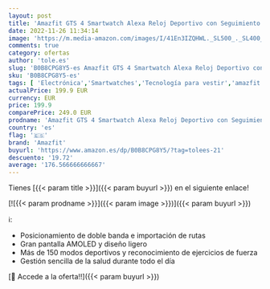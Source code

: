 ```yaml
---
layout: post
title: 'Amazfit GTS 4 Smartwatch Alexa Reloj Deportivo con Seguimiento GPS Preciso 150 Modos Deporte 1 75" AMOLED Pantalla Batería de 8 días de Duración Horarios de Sueño Personalizables para Android iPhone'
date: 2022-11-26 11:34:14
image: 'https://m.media-amazon.com/images/I/41En3IZQHWL._SL500_._SL400_.jpg'
comments: true
category: ofertas
author: 'tole.es'
slug: 'B0B8CPG8Y5-es Amazfit GTS 4 Smartwatch Alexa Reloj Deportivo con...'
sku: 'B0B8CPG8Y5-es'
tags: [ 'Electrónica','Smartwatches','Tecnología para vestir','amazfit','iphone','🇪🇸', ]
actualPrice: 199.9 EUR
currency: EUR
price: 199.9
comparePrice: 249.0 EUR
prodname: 'Amazfit GTS 4 Smartwatch Alexa Reloj Deportivo con Seguimiento GPS Preciso 150 Modos Deporte 1 75" AMOLED Pantalla Batería de 8 días de Duración Horarios de Sueño Personalizables para Android iPhone'
country: 'es'
flag: '🇪🇸'
brand: 'Amazfit'
buyurl: 'https://www.amazon.es/dp/B0B8CPG8Y5/?tag=tolees-21'
descuento: '19.72'
average: '176.566666666667'
---
```


Tienes [{{< param title >}}]({{< param buyurl >}}) en el siguiente enlace!

[![{{< param prodname >}}]({{< param image >}})]({{< param buyurl >}})

ℹ️:

- Posicionamiento de doble banda e importación de rutas
- Gran pantalla AMOLED y diseño ligero
- Más de 150 modos deportivos y reconocimiento de ejercicios de fuerza
- Gestión sencilla de la salud durante todo el día

[🛒 Accede a la oferta!!]({{< param buyurl >}})
